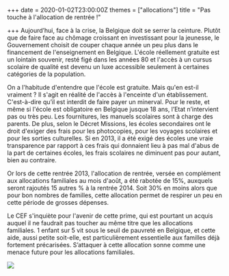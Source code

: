 +++
date = 2020-01-02T23:00:00Z
themes = ["allocations"]
title = "Pas touche à l'allocation de rentrée !"

+++
Aujourd’hui, face à la crise, la Belgique doit se serrer la ceinture. Plutôt que de faire face au chômage croissant en investissant pour la jeunesse, le Gouvernement choisit de couper chaque année un peu plus dans le financement de l'enseignement en Belgique. L'école réellement gratuite est un lointain souvenir, resté figé dans les années 80 et l'accès à un cursus scolaire de qualité est devenu un luxe accessible seulement à certaines catégories de la population.

On a l'habitude d'entendre que l'école est gratuite. Mais qu'en est-il vraiment ? Il s'agit en réalité de l'accès à l'enceinte d'un établissement. C'est-à-dire qu’il est interdit de faire payer un minerval. Pour le reste, et même si l'école est obligatoire en Belgique jusque 18 ans, l’Etat n’intervient pas ou très peu. Les fournitures, les manuels scolaires sont à charge des parents. De plus, selon le Décret Missions, les écoles secondaires ont le droit d'exiger des frais pour les photocopies, pour les voyages scolaires et pour les sorties culturelles. Si en 2013, il a été exigé des écoles une vraie transparence par rapport à ces frais qui donnaient lieu à pas mal d'abus de la part de certaines écoles, les frais scolaires ne diminuent pas pour autant, bien au contraire.

Or lors de cette rentrée 2013, l'allocation de rentrée, versée en complément aux allocations familiales au mois d'août, a été rabotée de 15%, auxquels seront rajoutés 15 autres % à la rentrée 2014. Soit 30% en moins alors que pour bon nombres de familles, cette allocation permet de respirer un peu en cette période de grosses dépenses.

Le CEF s'inquiète pour l'avenir de cette prime, qui est pourtant un acquis auquel il ne faudrait pas toucher au même titre que les allocations familiales. 1 enfant sur 5 vit sous le seuil de pauvreté en Belgique, et cette aide, aussi petite soit-elle, est particulièrement essentielle aux familles déjà fortement précarisées. S’attaquer à cette allocation sonne comme une menace future pour les allocations familiales.

![](https://res.cloudinary.com/cefasbl/image/upload/c_limit,dpr_auto,q_70,w_740,f_auto/v1588580432/1547809710_fsxf4x.jpg)